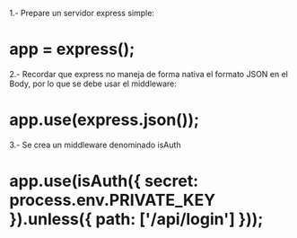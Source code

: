 1.- Prepare un servidor express simple:

# app = express();

2.- Recordar que express no maneja de forma nativa el formato JSON en el Body, por lo que se debe usar el middleware:

# app.use(express.json());

3.- Se crea un middleware denominado isAuth

# app.use(isAuth({ secret: process.env.PRIVATE_KEY }).unless({ path: ['/api/login'] }));
